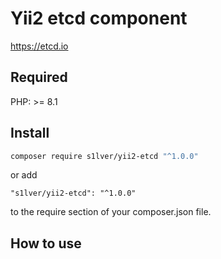 # Yii2 etcd component

https://etcd.io

## Required

PHP: >= 8.1

## Install

```bash
composer require s1lver/yii2-etcd "^1.0.0"
```

or add

```
"s1lver/yii2-etcd": "^1.0.0"
```

to the require section of your composer.json file.

## How to use

```php
```